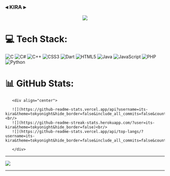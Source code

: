        
### ⫷ KIRA ⫸

<p align="center">
  <img src="https://media.discordapp.net/attachments/857714045251878972/1106686979250339920/a_b1dea1b40ef236c3344879fb00322694.gif?width=800&height=320">
</p>


# 💻 Tech Stack:
![C](https://img.shields.io/badge/c-%2300599C.svg?style=for-the-badge&logo=c&logoColor=white) ![C#](https://img.shields.io/badge/c%23-%23239120.svg?style=for-the-badge&logo=c-sharp&logoColor=white) ![C++](https://img.shields.io/badge/c++-%2300599C.svg?style=for-the-badge&logo=c%2B%2B&logoColor=white) ![CSS3](https://img.shields.io/badge/css3-%231572B6.svg?style=for-the-badge&logo=css3&logoColor=white) ![Dart](https://img.shields.io/badge/dart-%230175C2.svg?style=for-the-badge&logo=dart&logoColor=white) ![HTML5](https://img.shields.io/badge/html5-%23E34F26.svg?style=for-the-badge&logo=html5&logoColor=white) ![Java](https://img.shields.io/badge/java-%23ED8B00.svg?style=for-the-badge&logo=openjdk&logoColor=white) ![JavaScript](https://img.shields.io/badge/javascript-%23323330.svg?style=for-the-badge&logo=javascript&logoColor=%23F7DF1E) ![PHP](https://img.shields.io/badge/php-%23777BB4.svg?style=for-the-badge&logo=php&logoColor=white) ![Python](https://img.shields.io/badge/python-3670A0?style=for-the-badge&logo=python&logoColor=ffdd54)
# 📊 GitHub Stats:


       <div align="center">
       
       ![](https://github-readme-stats.vercel.app/api?username=its-kira&theme=tokyonight&hide_border=false&include_all_commits=false&count_private=false)<br/>
       ![](https://github-readme-streak-stats.herokuapp.com/?user=its-kira&theme=tokyonight&hide_border=false)<br/>
       ![](https://github-readme-stats.vercel.app/api/top-langs/?username=its-kira&theme=tokyonight&hide_border=false&include_all_commits=false&count_private=false&layout=compact)

       </div>


---
[![](https://visitcount.itsvg.in/api?id=its-kira&icon=0&color=0)](https://visitcount.itsvg.in)

<!-- Proudly created with GPRM ( https://gprm.itsvg.in ) --></p>
---

